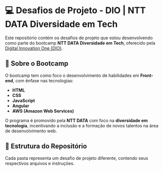 # 💻 Desafios de Projeto - DIO | NTT DATA Diversidade em Tech

Este repositório contém os desafios de projeto que estou desenvolvendo como parte do bootcamp **NTT DATA Diversidade em Tech**, oferecido pela [Digital Innovation One (DIO)](https://www.dio.me/).

## 🚀 Sobre o Bootcamp

O bootcamp tem como foco o desenvolvimento de habilidades em **Front-end**, com ênfase nas tecnologias:

- **HTML**
- **CSS**
- **JavaScript**
- **Angular**
- **AWS (Amazon Web Services)**

O programa é promovido pela **NTT DATA** com foco na **diversidade em tecnologia**, incentivando a inclusão e a formação de novos talentos na área de desenvolvimento web.

## 📁 Estrutura do Repositório

Cada pasta representa um desafio de projeto diferente, contendo seus respectivos arquivos e instruções.

